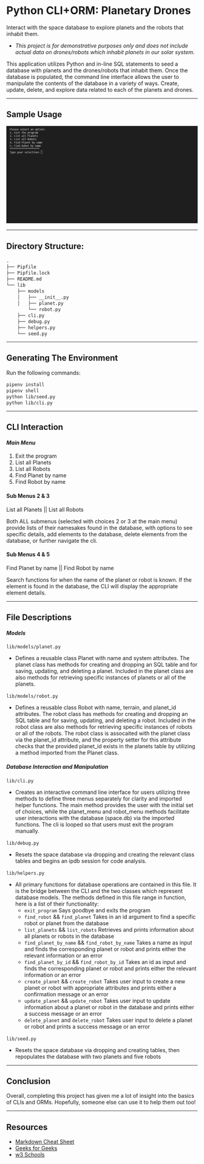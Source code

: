 # Python CLI+ORM: Planetary Drones

Interact with the space database to explore planets and the robots that inhabit them.
- *This project is for demonstrative purposes only and does not include actual data on drones/robots which inhabit planets in our solar system.*

This application utilizes Python and in-line SQL statements to seed a database with planets and the drones/robots that inhabit them. Once the database is populated, the command line interface allows the user to manipulate the contents of the database in a variety of ways. Create, update, delete, and explore data related to each of the planets and drones.

---

## Sample Usage

![Sample App Usage](/SpaceCLI.gif)

---

## Directory Structure:

```console
.
├── Pipfile
├── Pipfile.lock
├── README.md
└── lib
    ├── models
    │   ├── __init__.py
    │   ├── planet.py
        └── robot.py
    ├── cli.py
    ├── debug.py
    ├── helpers.py
    └── seed.py
```

---


## Generating The Environment

Run the following commands:

```console
pipenv install
pipenv shell
python lib/seed.py
python lib/cli.py
```

---

## CLI Interaction

#### *Main Menu*

1. Exit the program
2. List all Planets
3. List all Robots
4. Find Planet by name
5. Find Robot by name

#### Sub Menus 2 & 3

List all Planets || List all Robots

Both ALL submenus (selected with choices 2 or 3 at the main menu) provide lists of their namesakes found in the database, with options to see specific details, add elements to the database, delete elements from the database, or further navigate the cli.

#### Sub Menus 4 & 5

Find Planet by name || Find Robot by name

Search functions for when the name of the planet or robot is known. If the element is found in the database, the CLI will display the appropriate element details.

---

## File Descriptions

#### *Models*

`lib/models/planet.py`

- Defines a reusable class Planet with name and system attributes. The planet class has methods for creating and dropping an SQL table and for saving, updating, and deleting a planet. Included in the planet class are also methods for retrieving specific instances of planets or all of the planets.

`lib/models/robot.py`

- Defines a reusable class Robot with name, terrain, and planet_id attributes. The robot class has methods for creating and dropping an SQL table and for saving, updating, and deleting a robot. Included in the robot class are also methods for retrieving specific instances of robots or all of the robots. The robot class is assocaited with the planet class via the planet_id attribute, and the property setter for this attribute checks that the provided planet_id exists in the planets table by utilizing a method imported from the Planet class.

#### *Database Interaction and Manipulation*

`lib/cli.py`

- Creates an interactive command line interface for users utilizing three methods to define three menus separately for clarity and imported helper functions. The main method provides the user with the initial set of choices, while the planet_menu and robot_menu methods facilitate user interactions with the database (space.db) via the imported functions. The cli is looped so that users must exit the program manually.

`lib/debug.py`

- Resets the space database via dropping and creating the relevant class tables and begins an ipdb session for code analysis.

`lib/helpers.py`

- All primary functions for database operations are contained in this file. It is the bridge between the CLI and the two classes which represent database models. The methods defined in this file range in function, here is a list of their functionality:
    - `exit_program`
        Says goodbye and exits the program
    - `find_robot` && `find_planet`
        Takes in an id argument to find a specific robot or planet from the database
    - `list_planets` && `list_robots`
        Retrieves and prints information about all planets or robots in the database
    - `find_planet_by_name` && `find_robot_by_name`
        Takes a name as input and finds the corresponding planet or robot and prints either the relevant information or an error 
    - `find_planet_by_id` && `find_robot_by_id`
        Takes an id as input and finds the corresponding planet or robot and prints either the relevant information or an error
    - `create_planet` && `create_robot`
        Takes user input to create a new planet or robot with appropriate attributes and prints either a confirmation message or an error 
    - `update_planet` && `update_robot`
        Takes user input to update information about a planet or robot in the database and prints either a success message or an error
    - `delete_planet` and `delete_robot`
        Takes user input to delete a planet or robot and prints a success message or an error
    

`lib/seed.py`

- Resets the space database via dropping and creating tables, then repopulates the database with two planets and five robots

---

## Conclusion

Overall, completing this project has given me a lot of insight into the basics of CLIs and ORMs. Hopefully, someone else can use it to help them out too!

---

## Resources

- [Markdown Cheat Sheet](https://www.markdownguide.org/cheat-sheet/)
- [Geeks for Geeks](https://www.geeksforgeeks.org/)
- [w3 Schools](https://www.w3schools.com/python/default.asp)